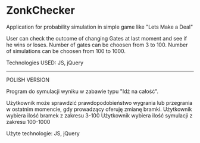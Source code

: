 # ZonkChecker

Application for probability simulation in simple game like "Lets Make a Deal"

User can check the outcome of changing Gates at last moment and see if he wins or loses.
Number of gates can be choosen from 3 to 100.
Number of simulations can be choosen from 100 to 1000.

Technologies USED: JS, jQuery

__________________
POLISH VERSION

Program do symulacji wyniku w zabawie typu "Idź na całość".

Użytkownik może sprawdzić prawdopodobieństwo wygrania lub przegrania w ostatnim momencie, gdy prowadzący oferuję zmianę bramki.
Użytkownik wybiera ilość bramek z zakresu 3-100
Użytkownik wybiera ilość symulacji z zakresu 100-1000

Użyte technologie: JS, jQuery
